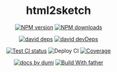 <h1 align="center">html2sketch</h1>

<div align="center">

[![NPM version][npm-image]][npm-url] [![NPM downloads][download-image]][download-url]

[![david deps][david-image]][david-url] [![david devDeps][david-dev-image]][david-dev-url]

[![Test CI status][test-ci]][test-ci-url] ![Deploy CI][deploy-ci] [![Coverage][coverage]][codecov-url]

[![ docs by dumi][dumi-url]](https://d.umijs.org/) [![Build With father][father-url]](https://github.com/umijs/father/)

[dumi-url]: https://img.shields.io/badge/docs%20by-dumi-blue
[father-url]: https://img.shields.io/badge/build%20with-father-028fe4.svg

<!-- npm url -->

[npm-image]: http://img.shields.io/npm/v/html2sketch.svg?style=flat-square
[npm-url]: http://npmjs.org/package/html2sketch

<!-- coverage -->

[coverage]: https://codecov.io/gh/arvinxx/html2sketch/branch/master/graph/badge.svg
[codecov-url]: https://codecov.io/gh/arvinxx/html2sketch/branch/master

<!-- Github CI -->

[test-ci]: https://github.com/arvinxx/html2sketch/workflows/Test%20CI/badge.svg
[deploy-ci]: https://github.com/arvinxx/html2sketch/workflows/Deploy%20CI/badge.svg
[test-ci-url]: https://github.com/arvinxx/html2sketch/actions?query=workflow%3ATest%20CI
[deploy-ci-ci]: https://github.com/arvinxx/html2sketch/actions?query=workflow%3ADeploy%20CI
[david-image]: https://img.shields.io/david/arvinxx/html2sketch?style=flat-square
[david-dev-url]: https://david-dm.org/arvinxx/html2sketch?type=dev
[david-dev-image]: https://img.shields.io/david/dev/arvinxx/html2sketch?style=flat-square
[david-url]: https://david-dm.org/arvinxx/html2sketch
[download-image]: https://img.shields.io/npm/dm/html2sketch.svg?style=flat-square
[download-url]: https://npmjs.org/package/html2sketch

</div>
